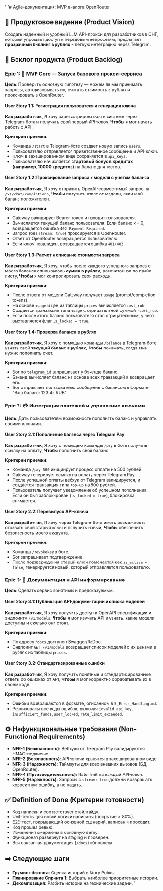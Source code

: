 '''# Agile-документация: MVP аналога OpenRouter

## 🎯 Продуктовое видение (Product Vision)

Создать надежный и удобный LLM API-прокси для разработчиков в СНГ, который упрощает доступ к передовым нейросетям, предлагает **прозрачный биллинг в рублях** и легкую интеграцию через Telegram.

## 📙 Бэклог продукта (Product Backlog)

### Epic 1: 🚀 MVP Core — Запуск базового прокси-сервиса

**Цель**: Проверить основную гипотезу — можем ли мы принимать запросы, авторизовывать их, считать стоимость в рублях и проксировать в OpenRouter.

#### User Story 1.1: Регистрация пользователя и генерация ключа

**Как разработчик**,
Я хочу зарегистрироваться в системе через Telegram-бота и получить свой первый API-ключ,
**Чтобы** я мог начать работу с API.

**Критерии приемки**:
*   Команда `/start` в Telegram-боте создает новую запись `users`.
*   Пользователю отправляется приветственное сообщение и API-ключ.
*   Ключ в захешированном виде сохраняется в `api_keys`.
*   Пользователю начисляется **стартовый бонус в кредитах (например, 10000 кредитов)** на баланс для тестов.

#### User Story 1.2: Проксирование запроса к модели с учетом баланса

**Как разработчик**,
Я хочу отправить OpenAI-совместимый запрос на `/v1/chat/completions`,
**Чтобы** получить ответ от модели, если мой баланс положителен.

**Критерии приемки**:
*   Gateway валидирует Bearer-токен и находит пользователя.
*   Вычисляется текущий баланс пользователя. Если баланс <= 0, возвращается ошибка `402 Payment Required`.
*   Запрос (без `stream: true`) проксируется в OpenRouter.
*   Ответ от OpenRouter возвращается пользователю.
*   Если ключ невалиден, возвращается ошибка `401/403`.

#### User Story 1.3: Расчет и списание стоимости запроса

**Как разработчик**,
Я хочу, чтобы после каждого успешного запроса с моего баланса списывалась **сумма в рублях**, рассчитанная по прайс-листу,
**Чтобы** я мог контролировать свои расходы.

**Критерии приемки**:
*   После ответа от модели Gateway получает `usage` (prompt/completion tokens).
*   На основе `usage` и цен из таблицы `prices` вычисляется `cost_rub`.
*   Создается транзакция типа `usage` с отрицательной суммой `-cost_rub`.
*   Если после этого баланс пользователя стал отрицательным, у него выставляется флаг `is_locked = true`.

#### User Story 1.4: Проверка баланса в рублях

**Как разработчик**,
Я хочу с помощью команды `/balance` в Telegram-боте узнать свой **текущий баланс в рублях**,
**Чтобы** понимать, когда мне нужно пополнить счет.

**Критерии приемки**:
*   Бот по `telegram_id` запрашивает у бэкенда баланс.
*   Бэкенд вычисляет баланс на основе всех транзакций и возвращает его.
*   Бот отправляет пользователю сообщение с балансом в формате "Ваш баланс: 123.45 RUB".

### Epic 2: 💳 Интеграция платежей и управление ключами

**Цель**: Дать пользователям возможность пополнять баланс и управлять своими ключами.

#### User Story 2.1: Пополнение баланса через Telegram Pay

**Как разработчик**,
Я хочу с помощью команды `/pay` в боте получить ссылку на оплату,
**Чтобы** пополнить свой баланс.

**Критерии приемки**:
*   Команда `/pay 500` инициирует процесс оплаты на 500 рублей.
*   Gateway генерирует ссылку на оплату через Telegram Pay.
*   После успешной оплаты вебхук от Telegram валидируется, и создается транзакция типа `top-up` на 500 рублей.
*   Пользователь получает уведомление об успешном пополнении. Если он был заблокирован (`is_locked = true`), блокировка снимается.

#### User Story 2.2: Перевыпуск API-ключа

**Как разработчик**,
Я хочу через Telegram-бота иметь возможность отозвать свой старый ключ и получить новый,
**Чтобы** обеспечить безопасность моего аккаунта.

**Критерии приемки**:
*   Команда `/revokekey` в боте.
*   Бот запрашивает подтверждение.
*   После подтверждения старый ключ помечается как `is_active = false`, генерируется новый, который отправляется пользователю.

### Epic 3: 📄 Документация и API информирование

**Цель**: Сделать сервис понятным и предсказуемым.

#### User Story 3.1: Публикация API-документации и списка моделей

**Как разработчик**,
Я хочу получить доступ к OpenAPI спецификации и эндпоинту `/v1/models`,
**Чтобы** я мог изучить API и узнать, какие модели доступны и сколько они стоят.

**Критерии приемки**:
*   По адресу `/docs` доступен Swagger/ReDoc.
*   Эндпоинт `GET /v1/models` возвращает список моделей с их ценами в рублях из таблицы `prices`.

#### User Story 3.2: Стандартизированные ошибки

**Как разработчик**,
Я хочу получать понятные и стандартизированные ответы об ошибках от API,
**Чтобы** я мог корректно обрабатывать их в своем коде.

**Критерии приемки**:
*   Ошибки возвращаются в формате, описанном в `5_Error_Handling.md`.
*   Реализованы все коды ошибок, включая `invalid_api_key`, `insufficient_funds`, `user_locked`, `rate_limit_exceeded`.

## ⚙️ Нефункциональные требования (Non-Functional Requirements)

*   **NFR-1 (Безопасность)**: Вебхуки от Telegram Pay валидируются HMAC-подписью.
*   **NFR-2 (Безопасность)**: API-ключи хранятся в захешированном виде.
*   **NFR-3 (Надежность)**: Таймауты для всех внешних вызовов (БД, OpenRouter).
*   **NFR-4 (Производительность)**: Rate-limit на каждый API-ключ.
*   **NFR-5 (Надежность)**: Запросы с `stream: true` должны возвращать корректную ошибку, а не падать.

## ✅ Definition of Done (Критерии готовности)

*   Код написан и соответствует стайлгайду.
*   Unit-тесты для новой логики написаны (покрытие > 80%).
*   E2E-тест, покрывающий основной сценарий, написан и проходит.
*   Код прошел ревью.
*   Изменения смержены в основную ветку.
*   Функционал развернут на staging и проверен.
*   Вся связанная документация (`/docs`) обновлена.

## ➡️ Следующие шаги

*   **Груминг бэклога**: Оценка историй в Story Points.
*   **Планирование Спринта 1**: Выбрать наиболее приоритетные истории.
*   **Декомпозиция**: Разбить истории на технические задачи.
''
